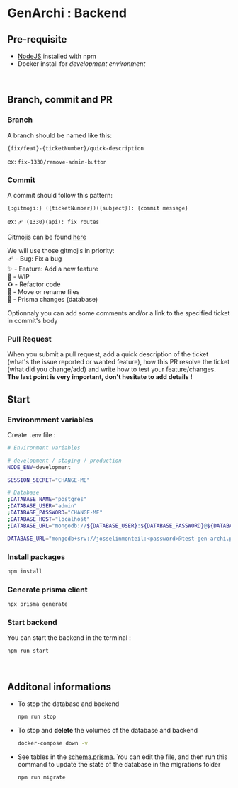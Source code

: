 # **GenArchi : Backend**

## **Pre-requisite**
- [NodeJS](https://nodejs.org/en/) installed with npm
- Docker install for _development environment_
<br>

## **Branch, commit and PR**

### **Branch**

A branch should be named like this:

`{fix/feat}-{ticketNumber}/quick-description`

ex: `fix-1330/remove-admin-button`

### **Commit**

A commit should follow this pattern:

`{:gitmoji:} ({ticketNumber})({subject}): {commit message}`

ex: `🩹 (1330)(api): fix routes`

Gitmojis can be found [here](https://gitmoji.dev/)

We will use those gitmojis in priority:<br>
:adhesive_bandage: - Bug: Fix a bug <br>
:sparkles: - Feature: Add a new feature <br>
:construction: - WIP<br>
:recycle: - Refactor code<br>
:truck: - Move or rename files<br>
:whale: - Prisma changes (database)<br>

Optionnaly you can add some comments and/or a link to the specified ticket in commit's body

### **Pull Request**

When you submit a pull request, add a quick description of the ticket (what's the issue reported or wanted feature), how this PR resolve the ticket (what did you change/add) and write how to test your feature/changes. <br>
**The last point is very important, don't hesitate to add details !**

## **Start**

### **Environmment variables**
Create `.env` file :
```bash
# Environment variables

# development / staging / production
NODE_ENV=development

SESSION_SECRET="CHANGE-ME"

# Database
;DATABASE_NAME="postgres"
;DATABASE_USER="admin"
;DATABASE_PASSWORD="CHANGE-ME"
;DATABASE_HOST="localhost"
;DATABASE_URL="mongodb://${DATABASE_USER}:${DATABASE_PASSWORD}@${DATABASE_HOST}:27017"

DATABASE_URL="mongodb+srv://josselinmonteil:<password>@test-gen-archi.pssl499.mongodb.net/"
```

### **Install packages**
```bash
npm install
```

### **Generate prisma client**
```bash
npx prisma generate
```

### **Start backend**
You can start the backend in the terminal :
```bash
npm run start
```

<br>


## **Additonal informations**

- To stop the database and backend
    ```bash
    npm run stop
    ```
- To stop and __delete__ the volumes of the database and backend
    ```bash
    docker-compose down -v
    ```
- See tables in the [schema.prisma](prisma/schema.prisma). You can edit the file, and then run this command to update the state of the database in the migrations folder
    ```bash
    npm run migrate
    ```
